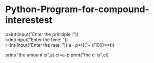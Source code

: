 # Python-Program-for-compound-interestest 
p=int(input("Enter the principle :"))  
t=int(input("Enter the time: "))    
r=int(input("Enter the rate: "))
a= p*(((1+ r/100)**t)) 

print("the amount is",a)
ci=a-p
print("the ci is",ci)

 
